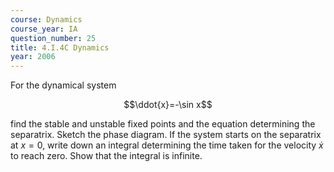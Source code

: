 ```yaml
---
course: Dynamics
course_year: IA
question_number: 25
title: 4.I.4C Dynamics
year: 2006
---
```



For the dynamical system

$$\ddot{x}=-\sin x$$

find the stable and unstable fixed points and the equation determining the separatrix. Sketch the phase diagram. If the system starts on the separatrix at $x=0$, write down an integral determining the time taken for the velocity $\dot{x}$ to reach zero. Show that the integral is infinite.